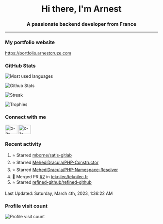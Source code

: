 <h1 align="center">Hi there, I'm Arnest</h1>
<h3 align="center">A passionate backend developer from France</h3>

---

### My portfolio website

https://portfolio.arnestcruze.com

### GitHub Stats

![Most used languages](https://github-readme-stats.vercel.app/api/top-langs/?username=ocruze&langs_count=10&layout=compact&hide=tsql)

![Github Stats](https://github-readme-stats.vercel.app/api?username=ocruze&count_private=true&show_icons=true&title_color=fff&text_color=fff&bg_color=30,36d1dc,904e95)

![Streak](https://github-readme-streak-stats.herokuapp.com/?user=ocruze&)

![Trophies](https://github-profile-trophy.vercel.app/?username=ocruze)

### Connect with me

<p align="left">
  <a href="mailto:o.cruze@live.com" target="blank"><img align="center" src="https://upload.wikimedia.org/wikipedia/commons/d/df/Microsoft_Office_Outlook_%282018%E2%80%93present%29.svg" alt="o-a-cruze" height="30" width="40" /></a>
  <a href="https://linkedin.com/in/o-a-cruze" target="blank"><img align="center" src="https://raw.githubusercontent.com/rahuldkjain/github-profile-readme-generator/master/src/images/icons/Social/linked-in-alt.svg" alt="o-a-cruze" height="30" width="40" /></a>
</p>

### Recent activity

<!--RECENT_ACTIVITY:start-->
1. ⭐ Starred [mborne/satis-gitlab](https://github.com/mborne/satis-gitlab)
2. ⭐ Starred [MehediDracula/PHP-Constructor](https://github.com/MehediDracula/PHP-Constructor)
3. ⭐ Starred [MehediDracula/PHP-Namespace-Resolver](https://github.com/MehediDracula/PHP-Namespace-Resolver)
4. 🎉 Merged PR [#2](https://github.com/teknilec/teknilec.fr/pull/2) in [teknilec/teknilec.fr](https://github.com/teknilec/teknilec.fr)
5. ⭐ Starred [refined-github/refined-github](https://github.com/refined-github/refined-github)
<!--RECENT_ACTIVITY:end-->

<!--RECENT_ACTIVITY:last_update-->
Last Updated: Saturday, March 4th, 2023, 1:36:22 AM
<!--RECENT_ACTIVITY:last_update_end-->

### Profile visit count

![Profile visit count](https://profile-counter.glitch.me/ocruze/count.svg)

